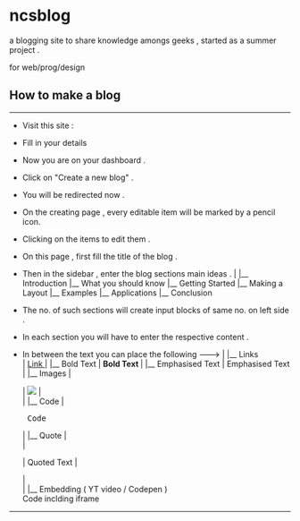 # ncsblog
a blogging site to share knowledge amongs geeks , started as a summer project .

for web/prog/design



## How to make a blog  
--- 

* Visit this site : 
* Fill in your details 
* Now you are on your dashboard .
* Click on "Create a new blog" .
* You will be redirected now .
* On the creating page , every editable item will be marked by a pencil icon.
* Clicking on the items to edit them . 
* On this page , first fill the title of the blog .
* Then in the sidebar , enter the blog sections main ideas .
    |
    |__ Introduction
    |__ What you should know
    |__ Getting Started
    |__ Making a Layout
    |__ Examples
    |__ Applications
    |__ Conclusion

* The no. of such sections will create input blocks of same no. on left side .
* In each section you will have to enter the respective content .
* In between the text you can place the following --->
	|
    |__ Links          
    |		<a href="# hyperLink " class="hyperlink txt-green" > Link </a>
	|
    |__ Bold Text
    |	    <strong> Bold Text </strong>
	|
    |__ Emphasised Text
    |		<span class="emphasise"> Emphasised Text </span>
	|
    |__ Images 
    |		<div class="support-image">
    |			<img src="# imageLink" class="border z-depth-1">
    |		</div>
	|
    |__ Code
    |		<pre class="codebox bg-dk-purple"> Code </pre>
	|
    |__ Quote
    |		<div class="quoted-text">
    |			<p>
    |				Quoted Text 
    |			</p>
    |		</div>
	|
    |__ Embedding ( YT video / Codepen )
    		<div class="codepen">
    			Code inclding iframe					
    		</div>

---





